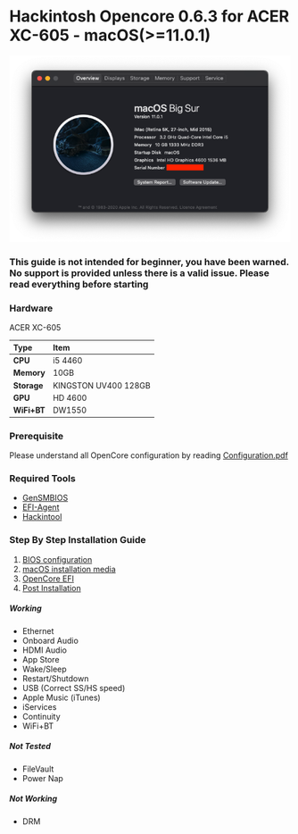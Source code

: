# Hackintosh Opencore 0.6.3 for ACER XC-605 - macOS(>=11.0.1) 

![System Info](images/system_big_sur_11_0_1_1605896404.png)

### This guide is not intended for beginner, you have been warned. No support is provided unless there is a valid issue. Please read everything before starting

### Hardware

ACER XC-605 

Type|Item
:----|:----
**CPU** | i5 4460
**Memory** | 10GB
**Storage** | KINGSTON UV400 128GB
**GPU** | HD 4600
**WiFi+BT** | DW1550

### Prerequisite 
Please understand all OpenCore configuration by reading [Configuration.pdf](https://github.com/acidanthera/OpenCorePkg/blob/master/Docs/Configuration.pdf) 

### Required Tools
- [GenSMBIOS](https://github.com/corpnewt/GenSMBIOS)
- [EFI-Agent](https://github.com/headkaze/EFI-Agent)
- [Hackintool](https://github.com/headkaze/Hackintool)

### Step By Step Installation Guide
1. [BIOS configuration](BIOS.md)
2. [macOS installation media](INSTALLER.md)
3. [OpenCore EFI](OC.md)
4. [Post Installation](POST_INSTALL.md)


##### Working
- Ethernet
- Onboard Audio
- HDMI Audio
- App Store
- Wake/Sleep
- Restart/Shutdown
- USB (Correct SS/HS speed)
- Apple Music (iTunes)
- iServices
- Continuity
- WiFi+BT

##### Not Tested
- FileVault
- Power Nap

##### Not Working
- DRM
